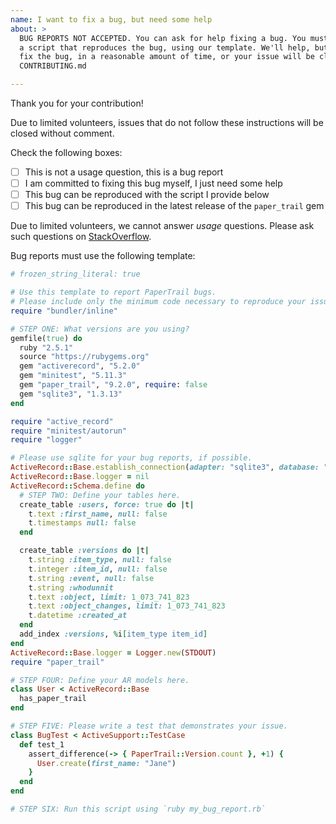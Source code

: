 ```yaml
---
name: I want to fix a bug, but need some help
about: >
  BUG REPORTS NOT ACCEPTED. You can ask for help fixing a bug. You must provide
  a script that reproduces the bug, using our template. We'll help, but you must
  fix the bug, in a reasonable amount of time, or your issue will be closed. See
  CONTRIBUTING.md

---
```


Thank you for your contribution!

Due to limited volunteers, issues that do not follow these instructions will be
closed without comment.

Check the following boxes:

- [ ] This is not a usage question, this is a bug report
- [ ] I am committed to fixing this bug myself, I just need some help
- [ ] This bug can be reproduced with the script I provide below
- [ ] This bug can be reproduced in the latest release of the `paper_trail` gem

Due to limited volunteers, we cannot answer *usage* questions. Please ask such
questions on [StackOverflow](https://stackoverflow.com/tags/paper-trail-gem).

Bug reports must use the following template:

```ruby
# frozen_string_literal: true

# Use this template to report PaperTrail bugs.
# Please include only the minimum code necessary to reproduce your issue.
require "bundler/inline"

# STEP ONE: What versions are you using?
gemfile(true) do
  ruby "2.5.1"
  source "https://rubygems.org"
  gem "activerecord", "5.2.0"
  gem "minitest", "5.11.3"
  gem "paper_trail", "9.2.0", require: false
  gem "sqlite3", "1.3.13"
end

require "active_record"
require "minitest/autorun"
require "logger"

# Please use sqlite for your bug reports, if possible.
ActiveRecord::Base.establish_connection(adapter: "sqlite3", database: ":memory:")
ActiveRecord::Base.logger = nil
ActiveRecord::Schema.define do
  # STEP TWO: Define your tables here.
  create_table :users, force: true do |t|
    t.text :first_name, null: false
    t.timestamps null: false
  end

  create_table :versions do |t|
    t.string :item_type, null: false
    t.integer :item_id, null: false
    t.string :event, null: false
    t.string :whodunnit
    t.text :object, limit: 1_073_741_823
    t.text :object_changes, limit: 1_073_741_823
    t.datetime :created_at
  end
  add_index :versions, %i[item_type item_id]
end
ActiveRecord::Base.logger = Logger.new(STDOUT)
require "paper_trail"

# STEP FOUR: Define your AR models here.
class User < ActiveRecord::Base
  has_paper_trail
end

# STEP FIVE: Please write a test that demonstrates your issue.
class BugTest < ActiveSupport::TestCase
  def test_1
    assert_difference(-> { PaperTrail::Version.count }, +1) {
      User.create(first_name: "Jane")
    }
  end
end

# STEP SIX: Run this script using `ruby my_bug_report.rb`
```
